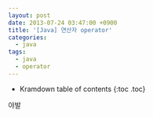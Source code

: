 ```yaml
---
layout: post
date: 2013-07-24 03:47:00 +0900
title: '[Java] 연산자 operator'
categories:
  - java
tags:
  - java
  - operator
---
```


* Kramdown table of contents
{:toc .toc}

야발
